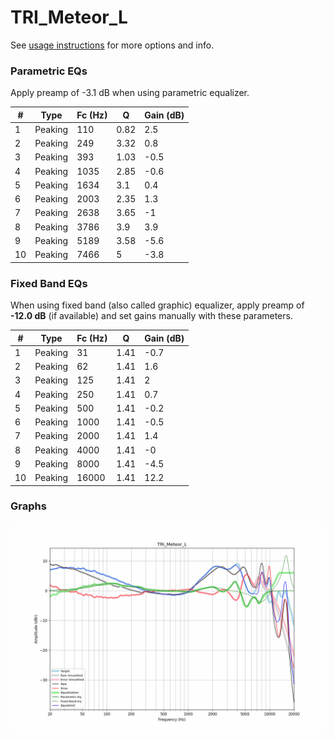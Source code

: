 # TRI_Meteor_L
See [usage instructions](https://github.com/jaakkopasanen/AutoEq#usage) for more options and info.

### Parametric EQs
Apply preamp of -3.1 dB when using parametric equalizer.

|   # | Type    |   Fc (Hz) |    Q |   Gain (dB) |
|-----|---------|-----------|------|-------------|
|   1 | Peaking |       110 | 0.82 |         2.5 |
|   2 | Peaking |       249 | 3.32 |         0.8 |
|   3 | Peaking |       393 | 1.03 |        -0.5 |
|   4 | Peaking |      1035 | 2.85 |        -0.6 |
|   5 | Peaking |      1634 | 3.1  |         0.4 |
|   6 | Peaking |      2003 | 2.35 |         1.3 |
|   7 | Peaking |      2638 | 3.65 |        -1   |
|   8 | Peaking |      3786 | 3.9  |         3.9 |
|   9 | Peaking |      5189 | 3.58 |        -5.6 |
|  10 | Peaking |      7466 | 5    |        -3.8 |

### Fixed Band EQs
When using fixed band (also called graphic) equalizer, apply preamp of **-12.0 dB** (if available) and set gains manually with these parameters.

|   # | Type    |   Fc (Hz) |    Q |   Gain (dB) |
|-----|---------|-----------|------|-------------|
|   1 | Peaking |        31 | 1.41 |        -0.7 |
|   2 | Peaking |        62 | 1.41 |         1.6 |
|   3 | Peaking |       125 | 1.41 |         2   |
|   4 | Peaking |       250 | 1.41 |         0.7 |
|   5 | Peaking |       500 | 1.41 |        -0.2 |
|   6 | Peaking |      1000 | 1.41 |        -0.5 |
|   7 | Peaking |      2000 | 1.41 |         1.4 |
|   8 | Peaking |      4000 | 1.41 |        -0   |
|   9 | Peaking |      8000 | 1.41 |        -4.5 |
|  10 | Peaking |     16000 | 1.41 |        12.2 |

### Graphs
![](./TRI_Meteor_L.png)
